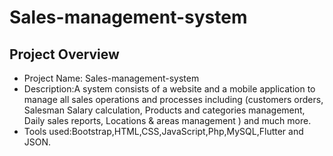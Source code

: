 # Sales-management-system

## Project Overview

- Project Name: Sales-management-system
- Description:A system consists of a website and a mobile application to manage all sales operations and processes including (customers orders, Salesman Salary calculation,   Products and categories management, Daily sales reports, 
Locations & areas management ) and much more.
- Tools used:Bootstrap,HTML,CSS,JavaScript,Php,MySQL,Flutter and JSON.
